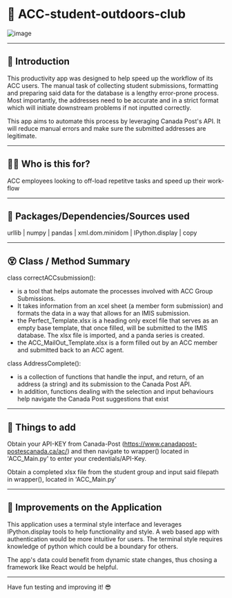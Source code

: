 # 🌄 ACC-student-outdoors-club

![image](https://user-images.githubusercontent.com/102194829/189515197-30678274-6c67-4887-894e-e08e35b53add.png)

---

## 👋  Introduction

This productivity app was designed to help speed up the workflow of its ACC users. The manual task of collecting student submissions, 
formatting and preparing said data for the database is a lengthy error-prone process. Most importantly, the addresses
need to be accurate and in a strict format which will initiate downstream problems if not inputted correctly.

This app aims to automate this process by leveraging Canada Post's API. It will reduce manual errors and make sure the submitted addresses are legitimate.

---

## 🤷‍♂️  Who is this for? 

ACC employees looking to off-load repetitve tasks and speed up their work-flow

---

## 💪  Packages/Dependencies/Sources used 
urllib | numpy | pandas | xml.dom.minidom | IPython.display | copy



---

## 😵 Class / Method Summary

class correctACCsubmission():
- is a tool that helps automate the processes involved with ACC Group Submissions. 
- It takes information from an xcel sheet (a member form submission) and formats the data in a way that allows for an IMIS submission. 
- the Perfect_Template.xlsx is a heading only excel file that serves as an empty base template, that once filled, will be submitted to the IMIS database. The xlsx file is imported, and a panda series is created.
- the ACC_MailOut_Template.xlsx is a form filled out by an ACC member and submitted back to an ACC agent. 
       
class AddressComplete():
- is a collection of functions that handle the input, and return, of an address (a string) and its submission to the Canada Post API. 
- In addition, functions dealing with the selection and input behaviours help navigate the Canada Post suggestions that exist 


 ---

## 🍪  Things to add

Obtain your API-KEY from Canada-Post (https://www.canadapost-postescanada.ca/ac/) and then navigate to wrapper() located in 'ACC_Main.py' to enter your credentials/API-Key. 

Obtain a completed xlsx file from the student group and input said filepath in wrapper(), located in 'ACC_Main.py'
 
 ---

## 🔨  Improvements on the Application

This application uses a terminal style interface and leverages IPython.display tools to help functionality and style. 
A web based app with authentication would be more intuitive for users. The terminal style requires knowledge of python which could be a boundary for others. 

The app's data could benefit from dynamic state changes, thus chosing a framework like React would be helpful.

---

 
 Have fun testing and improving it! 😎
